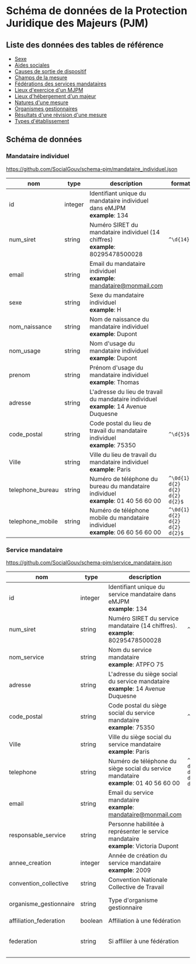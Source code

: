 # Schéma de données de la Protection Juridique des Majeurs (PJM)

## Liste des données des tables de référence

- [Sexe](./datas/sexe.csv)
- [Aides sociales](./datas/aide-sociale.csv)
- [Causes de sortie de dispositif](./datas/cause-sortie.csv)
- [Champs de la mesure](./datas/champs-mesure.csv)
- [Fédérations des services mandataires](./datas/federation-service.csv)
- [Lieux d'exercice d'un MJPM](./datas/lieu-exercice-mjpm.csv)
- [Lieux d'hébergement d'un majeur](./datas/lieu-hebergement-majeur.csv)
- [Natures d'une mesure](./datas/nature-mesure.csv)
- [Organismes gestionnaires](./datas/organisme-gestionnaire.csv)
- [Résultats d'une révision d'une mesure](./datas/resultat-revision-mesure.csv)
- [Types d'établissement](./datas/type-etablissement.csv)

## Schéma de données

### Mandataire individuel

https://github.com/SocialGouv/schema-pjm/mandataire_individuel.json

|nom|type|description|format|enum|
|-|-|-|-|-|
|id|integer|Identifiant unique du mandataire individuel dans eMJPM<br>**example**: 134|||
|num_siret|string|Numéro SIRET du mandataire individuel (14 chiffres)<br>**example**: 80295478500028|`^\d{14}$`||
|email|string|Email du mandataire individuel<br>**example**: mandataire@monmail.com|||
|sexe|string|Sexe du mandataire individuel<br>**example**: H||H<br>F|
|nom_naissance|string|Nom de naissance du mandataire individuel<br>**example**: Dupont|||
|nom_usage|string|Nom d'usage du mandataire individuel<br>**example**: Dupont|||
|prenom|string|Prénom d'usage du mandataire individuel<br>**example**: Thomas|||
|adresse|string|L'adresse du lieu de travail du mandataire individuel<br>**example**: 14 Avenue Duquesne|||
|code_postal|string|Code postal du lieu de travail du mandataire individuel<br>**example**: 75350|`^\d{5}$`||
|Ville|string|Ville du lieu de travail du mandataire individuel<br>**example**: Paris|||
|telephone_bureau|string|Numéro de téléphone du bureau du mandataire individuel<br>**example**: 01 40 56 60 00|`^\0d{1} d{2} d{2} d{2} d{2}$`||
|telephone_mobile|string|Numéro de téléphone mobile du mandataire individuel<br>**example**: 06 60 56 60 00|`^\0d{1} d{2} d{2} d{2} d{2}$`||

### Service mandataire

https://github.com/SocialGouv/schema-pjm/service_mandataire.json

|nom|type|description|format|enum|
|-|-|-|-|-|
|id|integer|Identifiant unique du service mandataire dans eMJPM<br>**example**: 134|||
|num_siret|string|Numéro SIRET du service mandataire (14 chiffres).<br>**example**: 80295478500028|`^\d{14}$`||
|nom_service|string|Nom du service mandataire<br>**example**: ATPFO 75|||
|adresse|string|L'adresse du siège social du service mandataire<br>**example**: 14 Avenue Duquesne|||
|code_postal|string|Code postal du siège social du service mandataire<br>**example**: 75350|`^\d{5}$`||
|Ville|string|Ville du siège social du service mandataire<br>**example**: Paris|||
|telephone|string|Numéro de téléphone du siège social du service mandataire<br>**example**: 01 40 56 60 00|`^\0d{1} d{2} d{2} d{2} d{2}$`||
|email|string|Email du service mandataire<br>**example**: mandataire@monmail.com|||
|responsable_service|string|Personne habilitée à représenter le service mandataire<br>**example**: Victoria Dupont|||
|annee_creation|integer|Année de création du service mandataire<br>**example**: 2009|||
|convention_collective|string|Convention Nationale Collective de Travail|||
|organisme_gestionnaire|string|Type d'organisme gestionnaire||association<br>ccas<br>organisme_securite_sociale|
|affiliation_federation|boolean|Affiliation à une fédération|||
|federation|string|Si affilier à une fédération||unaf<br>unapei<br>fnat<br>autre_federation|

